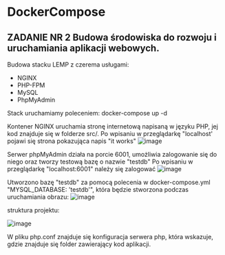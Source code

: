 # DockerCompose

## ZADANIE NR 2 Budowa środowiska do rozwoju i uruchamiania aplikacji webowych.

Budowa stacku LEMP z czerema usługami: 
- NGINX
- PHP-FPM
- MySQL
- PhpMyAdmin

Stack uruchamiamy poleceniem: docker-compose up -d

Kontener NGINX uruchamia stronę internetową napisaną w języku PHP, jej kod znajduje się w folderze src/.
Po wpisaniu w przeglądarkę "localhost' pojawi się strona pokazująca napis "it works"
![image](https://user-images.githubusercontent.com/73463891/144509506-b5acfe0f-b115-4cfe-a608-078745b93fef.png)


Serwer phpMyAdmin działa na porcie 6001, umożliwia zalogowanie się do niego oraz tworzy testową bazę o nazwie "testdb"
Po wpisaniu w przeglądarkę "localhost:6001" należy się zalogować
![image](https://user-images.githubusercontent.com/73463891/144510226-023a1e55-38a0-4ec0-9e24-1f71d796842a.png)


Utworzono bazę "testdb" za pomocą polecenia w docker-compose.yml "MYSQL_DATABASE: 'testdb'", która będzie
stworzona podczas uruchamiania obrazu:
![image](https://user-images.githubusercontent.com/73463891/144510322-df14b2e7-c752-4daa-86e0-8dd3e5a0c6da.png)


struktura projektu:

![image](https://user-images.githubusercontent.com/73463891/144512902-4e5a5b64-a05c-434e-8ed9-f671f1fc1e6a.png)

W pliku php.conf znajduje się konfiguracja serwera php, która wskazuje, gdzie znajduje się folder 
zawierający kod aplikacji.



